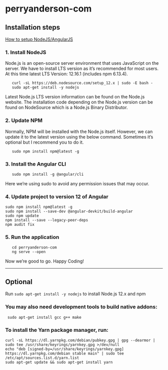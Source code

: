 
# perryanderson-com
## Installation steps
[How to setup NodeJS/AngularJS](https://mvthanoshan.medium.com/how-to-setup-angular-on-ubuntu-14633ee93a57)
### 1. Install NodeJS
Node.js is an open-source server environment that uses JavaScript on the server.
We have to install LTS version as it’s recommended for most users. At this time latest LTS Version: 12.16.1 (includes npm 6.13.4).

	   curl -sL https://deb.nodesource.com/setup_12.x | sudo -E bash -
	   sudo apt-get install -y nodejs

Latest Node.js LTS version information can be found on the Node.js website.
The installation code depending on the Node.js version can be found on NodeSource which is a Node.js Binary Distributor.

### 2. Update NPM
Normally, NPM will be installed with the Node.js itself. However, we can update it to the latest version using the below command.
Sometimes it’s optional but I recommend you to do it.

	   sudo npm install npm@latest -g

### 3. Install the Angular CLI

	   sudo npm install -g @angular/cli

Here we’re using sudo to avoid any permission issues that may occur.

### 4. Update project to version 12 of Angular

	sudo npm install npm@latest -g
	sudo npm install --save-dev @angular-devkit/build-angular
	sudo npm update
	npm install --save --legacy-peer-deps
	npm audit fix 

### 5. Run the application

	   cd perryanderson-com
	   ng serve --open

Now we’re good to go.
Happy Coding!

----
## Optional
Run `sudo apt-get install -y nodejs` to install Node.js 12.x and npm
### You may also need development tools to build native addons:
     sudo apt-get install gcc g++ make
### To install the Yarn package manager, run:
	curl -sL https://dl.yarnpkg.com/debian/pubkey.gpg | gpg --dearmor | sudo tee /usr/share/keyrings/yarnkey.gpg >/dev/null
	echo "deb [signed-by=/usr/share/keyrings/yarnkey.gpg] https://dl.yarnpkg.com/debian stable main" | sudo tee /etc/apt/sources.list.d/yarn.list
	sudo apt-get update && sudo apt-get install yarn

